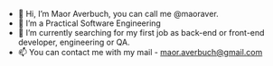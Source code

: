 - 👋 Hi, I’m Maor Averbuch, you can call me @maoraver.
- 👀 I’m a Practical Software Engineering
- 🌱 I’m currently searching for my first job as back-end or front-end developer, engineering or QA.
- 📫 You can contact me with my mail - maor.averbuch@gmail.com

<!---
maoraver/maoraver is a ✨ special ✨ repository because its `README.md` (this file) appears on your GitHub profile.
You can click the Preview link to take a look at your changes.
--->
